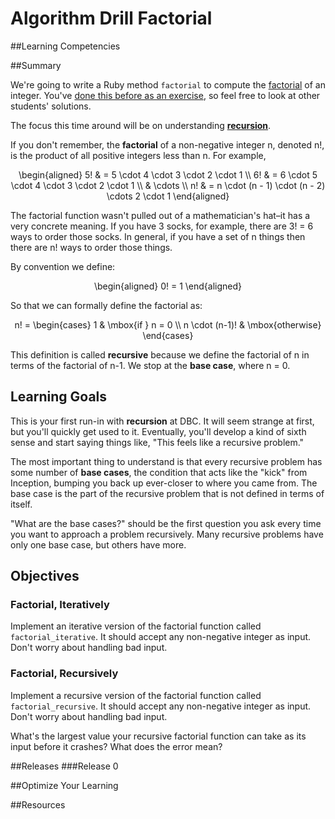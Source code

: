 # Algorithm Drill Factorial

##Learning Competencies

##Summary

We're going to write a Ruby method `factorial` to compute the [factorial](http://en.wikipedia.org/wiki/Factorial) of an integer. You've [done this before as an exercise](/exercises/21), so feel free to look at other students' solutions.

The focus this time around will be on understanding **[recursion](http://en.wikipedia.org/wiki/Recursion_%28computer_science%29)**.

If you don't remember, the **factorial** of a non-negative integer <span class="latex">n</span>, denoted <span class="latex">n!</span>, is the product of all positive integers less than <span class="latex">n</span>. For example,

<p style="text-align: center;">
  <span class="latex">
    \begin{aligned}
      5! & = 5 \cdot 4 \cdot 3 \cdot 2 \cdot 1 \\
      6! & = 6 \cdot 5 \cdot 4 \cdot 3 \cdot 2 \cdot 1 \\
         & \cdots \\
      n! & = n \cdot (n - 1) \cdot (n - 2) \cdots 2 \cdot 1
    \end{aligned}
  </span>
</p>

The factorial function wasn't pulled out of a mathematician's hat–it has a very concrete meaning. If you have 3 socks, for example, there are 3! = 6 ways to order those socks. In general, if you have a set of <span class="latex">n</span> things then there are <span class="latex">n!</span> ways to order those things.

By convention we define:

<p style="text-align: center;">
  <span class="latex">
    \begin{aligned}
      0! = 1
    \end{aligned}
  </span>
</p>

So that we can formally define the factorial as:

<p style="text-align: center;">
  <span class="latex">
      n! =
      \begin{cases}
        1 & \mbox{if } n = 0 \\
        n \cdot (n-1)! & \mbox{otherwise}
      \end{cases}
  </span>
</p>

This definition is called **recursive** because we define the factorial of <span class="latex">n</span> in terms of the factorial of <span class="latex">n-1</span>. We stop at the **base case**, where <span class="latex">n = 0</span>.

## Learning Goals

This is your first run-in with **recursion** at DBC. It will seem strange at first, but you'll quickly get used to it. Eventually, you'll develop a kind of sixth sense and start saying things like, "This feels like a recursive problem."

The most important thing to understand is that every recursive problem has some number of **base cases**, the condition that acts like the "kick" from Inception, bumping you back up ever-closer to where you came from. The base case is the part of the recursive problem that is not defined in terms of itself.

"What are the base cases?" should be the first question you ask every time you want to approach a problem recursively. Many recursive problems have only one base case, but others have more.

## Objectives

### Factorial, Iteratively

Implement an iterative version of the factorial function called `factorial_iterative`. It should accept any non-negative integer as input. Don't worry about handling bad input.

### Factorial, Recursively

Implement a recursive version of the factorial function called `factorial_recursive`. It should accept any non-negative integer as input. Don't worry about handling bad input.

What's the largest value your recursive factorial function can take as its input before it crashes? What does the error mean?

##Releases
###Release 0

##Optimize Your Learning

##Resources